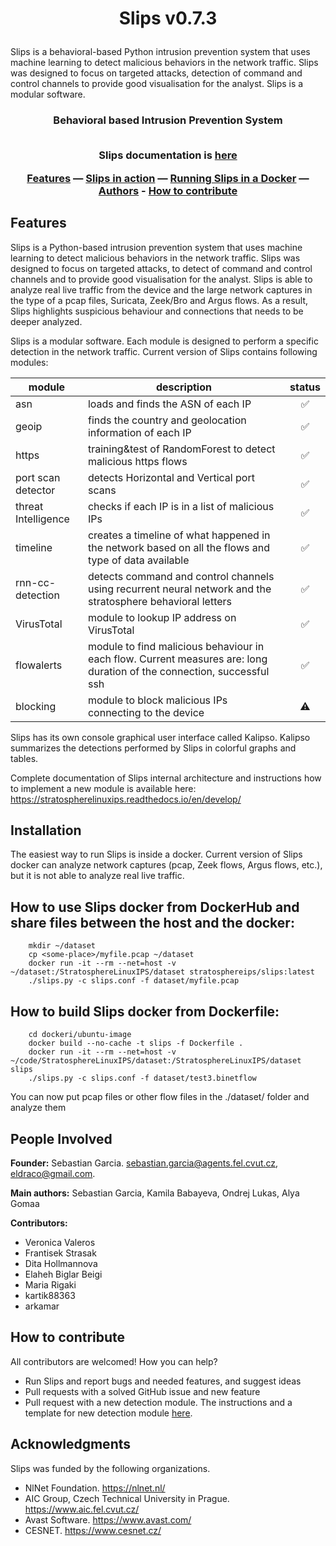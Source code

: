 <h1 align="center"> 

Slips v0.7.3
</h1>

Slips is a behavioral-based Python intrusion prevention system that uses machine learning to detect malicious behaviors in the network traffic. Slips was designed to focus on targeted attacks, detection of command and control channels to provide good visualisation for the analyst.
Slips is a modular software.

<h3 align="center"> 
Behavioral based Intrusion Prevention System<br><br>

Slips documentation is [here](https://stratospherelinuxips.readthedocs.io/en/develop/) <br>

[Features](#features) — [Slips in action](#slips-in-action) — [Running Slips in a Docker](#running-slips-in-a-docker) — [Authors](#authors) - [How to contribute](#how-to-contribute)
</h3>

## Features

Slips is a Python-based intrusion prevention system that uses machine learning to detect malicious behaviors in the network traffic. Slips was designed to focus on targeted attacks, to detect of command and control channels and to provide good visualisation for the analyst. Slips is able to analyze real live traffic from the device and the large network captures in the type of a pcap files, Suricata, Zeek/Bro and Argus flows. As a result, Slips highlights suspicious behaviour and connections that needs to be deeper analyzed. 

Slips is a modular software. Each module is designed to perform a specific detection in the network traffic. Current version of Slips contains following modules:

|   module  |   description | status |
| ---| --- | :-: |
| asn | loads and finds the ASN of each IP |✅|
| geoip | finds the country and geolocation information of each IP |✅|
| https | training&test of RandomForest to detect malicious https flows |✅|
| port scan detector | detects Horizontal and Vertical port scans |✅|
| threat Intelligence | checks if each IP is in a list of malicious IPs  |✅|
| timeline |  creates a timeline of what happened in the network based on all the flows and type of data available  |✅|
| rnn-cc-detection | detects command and control channels using recurrent neural network and the stratosphere behavioral letters |✅|
| VirusTotal | module to lookup IP address on VirusTotal |✅|
| flowalerts | module to find malicious behaviour in each flow. Current measures are: long duration of the connection, successful ssh |✅|
| blocking | module to block malicious IPs connecting to the device |⚠️|


Slips has its own console graphical user interface called Kalipso. Kalipso summarizes the detections performed by Slips in colorful graphs and tables.

Complete documentation of Slips internal architecture and instructions how to implement a new module is available here: https://stratospherelinuxips.readthedocs.io/en/develop/

## Installation

The easiest way to run Slips is inside a docker. Current version of Slips docker can analyze network captures (pcap, Zeek flows, Argus flows, etc.), but it is not able to analyze real live traffic.

## How to use Slips docker from DockerHub and share files between the host and the docker:

        mkdir ~/dataset
        cp <some-place>/myfile.pcap ~/dataset
        docker run -it --rm --net=host -v ~/dataset:/StratosphereLinuxIPS/dataset stratosphereips/slips:latest
        ./slips.py -c slips.conf -f dataset/myfile.pcap

## How to build Slips docker from Dockerfile:

        cd dockeri/ubuntu-image
        docker build --no-cache -t slips -f Dockerfile .
        docker run -it --rm --net=host -v ~/code/StratosphereLinuxIPS/dataset:/StratosphereLinuxIPS/dataset slips
        ./slips.py -c slips.conf -f dataset/test3.binetflow

You can now put pcap files or other flow files in the ./dataset/ folder and analyze them

## People Involved

**Founder:** Sebastian Garcia. sebastian.garcia@agents.fel.cvut.cz, eldraco@gmail.com. 

**Main authors:** Sebastian Garcia, Kamila Babayeva, Ondrej Lukas, Alya Gomaa

**Contributors:**
- Veronica Valeros
- Frantisek Strasak
- Dita Hollmannova
- Elaheh Biglar Beigi
- Maria Rigaki 
- kartik88363
- arkamar

## How to contribute
All contributors are welcomed! How you can help?

- Run Slips and report bugs and needed features, and suggest ideas
- Pull requests with a solved GitHub issue and new feature
- Pull request with a new detection module. The instructions and a template for new detection module [here](https://stratospherelinuxips.readthedocs.io/en/develop/).

## Acknowledgments
Slips was funded by the following organizations.

- NlNet Foundation. https://nlnet.nl/
- AIC Group, Czech Technical University in Prague. https://www.aic.fel.cvut.cz/
- Avast Software. https://www.avast.com/
- CESNET. https://www.cesnet.cz/
